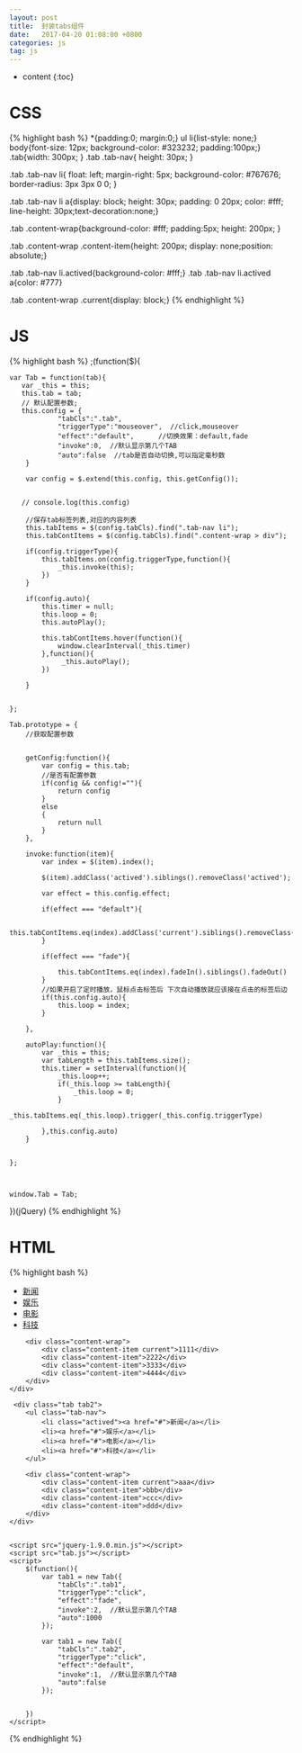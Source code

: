 ```yaml
---
layout: post
title:  封装tabs组件
date:   2017-04-20 01:08:00 +0800
categories: js
tag: js
---
```


* content
{:toc}





CSS
====================================

{% highlight bash %}
      *{padding:0; margin:0;}
ul li{list-style: none;}
body{font-size: 12px; background-color: #323232; padding:100px;}
.tab{width: 300px; }
.tab .tab-nav{
    height: 30px;
}

.tab .tab-nav li{
    float: left;
    margin-right: 5px;
    background-color: #767676;
    border-radius: 3px 3px 0 0;
}

.tab .tab-nav li a{display: block; height: 30px;
padding: 0 20px; color: #fff; line-height: 30px;text-decoration:none;}

.tab .content-wrap{background-color: #fff; padding:5px; height: 200px; }

.tab .content-wrap .content-item{height: 200px; display: none;position: absolute;}

.tab .tab-nav li.actived{background-color: #fff;}
.tab .tab-nav li.actived a{color: #777}

.tab .content-wrap .current{display: block;}
{% endhighlight %}




JS
====================================
{% highlight bash %}
   ;(function($){
   
    var Tab = function(tab){
       var _this = this;
       this.tab = tab;        
       // 默认配置参数;
       this.config = {
                "tabCls":".tab",
                "triggerType":"mouseover",  //click,mouseover
                "effect":"default",      //切换效果：default,fade
                "invoke":0,  //默认显示第几个TAB
                "auto":false  //tab是否自动切换,可以指定毫秒数
        }

        var config = $.extend(this.config, this.getConfig());

       
       // console.log(this.config)

        //保存tab标签列表,对应的内容列表
        this.tabItems = $(config.tabCls).find(".tab-nav li");
        this.tabContItems = $(config.tabCls).find(".content-wrap > div");
         
        if(config.triggerType){
            this.tabItems.on(config.triggerType,function(){                
                _this.invoke(this);
            })
        }

        if(config.auto){
            this.timer = null;
            this.loop = 0;
            this.autoPlay();

            this.tabContItems.hover(function(){
                window.clearInterval(_this.timer)
            },function(){
                 _this.autoPlay();
            })

        }


    };

    Tab.prototype = {
        //获取配置参数


        getConfig:function(){
            var config = this.tab;
            //是否有配置参数
            if(config && config!=""){
                return config
            }
            else
            {
                return null
            }
        },

        invoke:function(item){
            var index = $(item).index();
         
            $(item).addClass('actived').siblings().removeClass('actived');

            var effect = this.config.effect;

            if(effect === "default"){
               
                this.tabContItems.eq(index).addClass('current').siblings().removeClass('current');
            }

            if(effect === "fade"){                
             
                this.tabContItems.eq(index).fadeIn().siblings().fadeOut()
            }
            //如果开启了定时播放，鼠标点击标签后 下次自动播放就应该接在点击的标签后边
            if(this.config.auto){
                this.loop = index;
            }

        },

        autoPlay:function(){
            var _this = this;
            var tabLength = this.tabItems.size();
            this.timer = setInterval(function(){
                _this.loop++;
                if(_this.loop >= tabLength){
                    _this.loop = 0;
                }
                _this.tabItems.eq(_this.loop).trigger(_this.config.triggerType)

            },this.config.auto)
        }


    };

   

    window.Tab = Tab;
})(jQuery)
{% endhighlight %}



HTML
====================================
{% highlight bash %}
    <!DOCTYPE html>
<html lang="en">
<head>
    <meta charset="UTF-8">
    <title>Document</title>
    <link rel="stylesheet" href="css.css">
</head>
<body>
    <div class="tab tab1">
        <ul class="tab-nav">
            <li class="actived"><a href="#">新闻</a></li>
            <li><a href="#">娱乐</a></li>
            <li><a href="#">电影</a></li>
            <li><a href="#">科技</a></li>
        </ul>

        <div class="content-wrap">
            <div class="content-item current">1111</div>
            <div class="content-item">2222</div>
            <div class="content-item">3333</div>
            <div class="content-item">4444</div>
        </div>
    </div>

     <div class="tab tab2">
        <ul class="tab-nav">
            <li class="actived"><a href="#">新闻</a></li>
            <li><a href="#">娱乐</a></li>
            <li><a href="#">电影</a></li>
            <li><a href="#">科技</a></li>
        </ul>

        <div class="content-wrap">
            <div class="content-item current">aaa</div>
            <div class="content-item">bbb</div>
            <div class="content-item">ccc</div>
            <div class="content-item">ddd</div>
        </div>
    </div>


    <script src="jquery-1.9.0.min.js"></script>
    <script src="tab.js"></script>
    <script>
        $(function(){
            var tab1 = new Tab({
                "tabCls":".tab1",
                "triggerType":"click",
                "effect":"fade",
                "invoke":2,  //默认显示第几个TAB
                "auto":1000
            });

            var tab1 = new Tab({
                "tabCls":".tab2",
                "triggerType":"click",
                "effect":"default",
                "invoke":1,  //默认显示第几个TAB
                "auto":false
            });
         
           
        })
    </script>
</body>
</html>

{% endhighlight %}